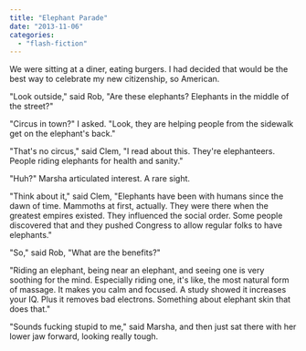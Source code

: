 ```yaml
---
title: "Elephant Parade"
date: "2013-11-06"
categories: 
  - "flash-fiction"
---
```


We were sitting at a diner, eating burgers. I had decided that would be the best way to celebrate my new citizenship, so American.

"Look outside," said Rob, "Are these elephants? Elephants in the middle of the street?"

"Circus in town?" I asked. "Look, they are helping people from the sidewalk get on the elephant's back."

"That's no circus," said Clem, "I read about this. They're elephanteers. People riding elephants for health and sanity."

"Huh?" Marsha articulated interest. A rare sight.

"Think about it," said Clem, "Elephants have been with humans since the dawn of time. Mammoths at first, actually. They were there when the greatest empires existed. They influenced the social order. Some people discovered that and they pushed Congress to allow regular folks to have elephants."

"So," said Rob, "What are the benefits?"

"Riding an elephant, being near an elephant, and seeing one is very soothing for the mind. Especially riding one, it's like, the most natural form of massage. It makes you calm and focused. A study showed it increases your IQ. Plus it removes bad electrons. Something about elephant skin that does that."

"Sounds fucking stupid to me," said Marsha, and then just sat there with her lower jaw forward, looking really tough.
